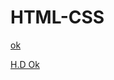 # HTML-CSS
<a href="https://paulo1707.github.io/HTML-CSS/trabalho.thml">ok</a>

<a href="https://paulo1707.github.io/HTML-CSS/exe006">H.D Ok</a>
